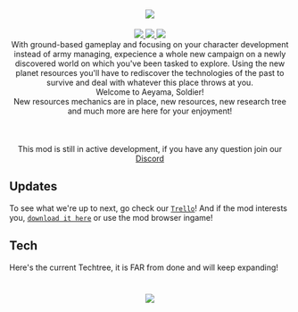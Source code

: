 <h1 align="center"><img src="https://raw.githubusercontent.com/FredyJabe/aeyama/main/sprites/logo.png"> </img></h1>

<div align="center">
    <a href="https://discord.gg/rNhkswkJst">
        <img src="https://img.shields.io/discord/1061344630987292835?color=287e29&label=Discord&logo=Discord&style=for-the-badge"/>
    </a>
    <a href="https://github.com/FredyJabe/aeyama/releases/latest">
        <img src="https://img.shields.io/github/downloads/FredyJabe/aeyama/total?color=287e29&logo=github&style=for-the-badge"/>
    </a>
    <a href="https://github.com/FredyJabe/aeyama/commits/main">
        <img src="https://img.shields.io/github/last-commit/fredyjabe/aeyama?color=287e29&style=for-the-badge"/>
    </a>
</div>

<div align="center">
    With ground-based gameplay and focusing on your character development instead of army managing, expecience a whole new campaign
    on a newly discovered world on which you've been tasked to explore. Using the new planet resources you'll have to rediscover
    the technologies of the past to survive and deal with whatever this place throws at you.
    <br>
    Welcome to Aeyama, Soldier!
    <br>
    New resources mechanics are in place, new resources, new research tree and much more are here for your enjoyment!
    <br><br><br><br>
    This mod is still in active development, if you have any question join our <a href="https://discord.gg/rNhkswkJst">Discord</a>
</div>

## Updates

To see what we're up to next, go check our [`Trello`][trello]!
And if the mod interests you, [`download it here`][Download] or use the mod browser ingame!

## Tech

Here's the current Techtree, it is FAR from done and will keep expanding!
<h1 align="center"><img src="https://raw.githubusercontent.com/FredyJabe/aeyama/main/sprites/tech.drawio.png"> </img></h1>

<!---------------------------------------------------------------------------------->

[Logo]: https://raw.githubusercontent.com/FredyJabe/aeyama/main/sprites/logo.png
[trello]: https://trello.com/b/MUttXaEk/aeyama-the-new-world

[Discord]: https://discord.gg/rNhkswkJst
[Download]: https://github.com/FredyJabe/aeyama/releases/latest
[LastCommit]: https://github.com/FredyJabe/aeyama/commits/main

[DiscordBadge]: https://img.shields.io/discord/1061344630987292835?color=287e29&label=Discord&logo=Discord&style=for-the-badge
[DownloadBadge]: https://img.shields.io/github/downloads/FredyJabe/aeyama/total?color=287e29&logo=github&style=for-the-badge
[LastCommitBadge]: https://img.shields.io/github/last-commit/fredyjabe/aeyama?color=287e29&style=for-the-badge
